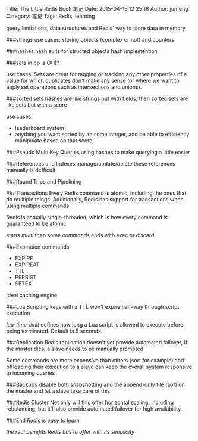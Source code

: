 Title: The Little Redis Book 笔记
Date: 2015-04-15 12:25:16
Author: junfeng
Category: 笔记
Tags: Redis, learning

query limitations, data structures and Redis' way to store data in memory

###strings
use cases: storing objects (complex or not) and counters

###hashes
hash suits for structed objects
hash implemention

###sets
in op is O(1)?

use cases: Sets are great for tagging or tracking any other properties
of a value for which duplicates don't make any sense
(or where we want to apply set operations such as intersections and unions).

###sorted sets
hashes are like strings but with fields,
then sorted sets are like sets but with a score

use cases:

- leaderboard system
- anything you want sorted by an some integer,
  and be able to efficiently manipulate based on that score,

###Pseudo Multi Key Queries
using hashes to make querying a little easier

###References and Indexes
manage/update/delete these references manually is defficult

###Round Trips and Pipelining

###Transactions
Every Redis command is atomic, including the ones that do multiple things.
Additionally, Redis has support for transactions when using multiple commands.

Redis is actually single-threaded,
which is how every command is guaranteed to be atomic

starts *multi* then some *commands* ends with exec or discard


###Expiration
commands:
- EXPIRE
- EXPIREAT
- TTL
- PERSIST
- SETEX

ideal caching engine

###Lua Scripting
keys with a TTL won't expire half-way through script execution

*lua-time-limit* defines how long a Lua script is allowed to
execute before being terminated. Default is 5 seconds.

###Replication
Redis replication doesn't yet provide automated failover,
If the master dies, a slave needs to be manually promoted

Some commands are more expensive than others (sort for example)
and offloading their execution to a slave can keep the overall
system responsive to incoming queries

###Backups
disable both snapshotting and the append-only file (aof) on
the master and let a slave take care of this

###Redis Cluster
Not only will this offer horizontal scaling, including rebalancing,
but it'll also provide automated failover for high availability.

###End
*Redis is easy to learn*

*the real benefits Redis has to offer with its simplicity*





